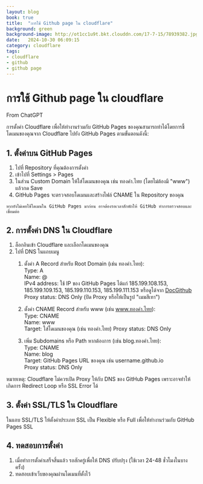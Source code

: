 ```yaml
---
layout: blog
book: true
title:  "การใช้ Github page ใน cloudflare"
background: green
background-image: http://ot1cc1u9t.bkt.clouddn.com/17-7-15/78939382.jpg
date:   2024-10-30 06:09:15
category: cloudflare
tags:
- cloudflare
- github
- github page
---
```


# การใช้ Github page ใน cloudflare

From ChatGPT  

การตั้งค่า Cloudflare เพื่อให้ทำงานร่วมกับ GitHub Pages ของคุณสามารถทำได้โดยการชี้โดเมนของคุณจาก Cloudflare ไปยัง GitHub Pages ตามขั้นตอนดังนี้:

## 1. ตั้งค่าบน GitHub Pages
 1. ไปที่ Repository ที่คุณต้องการตั้งค่า
 2. เข้าไปที่ Settings > Pages
 3. ในส่วน Custom Domain ให้ใส่โดเมนของคุณ เช่น ทองคำ.ไทย (โดยไม่ต้องมี "www") แล้วกด Save
 4.  GitHub Pages จะตรวจสอบโดเมนและสร้างไฟล์ CNAME ใน Repository ของคุณ  
  
    หากยังไม่เคยใช้โดเมนใน GitHub Pages มาก่อน อาจต้องรอเวลาสักพักให้ GitHub ทำการตรวจสอบและเชื่อมต่อ

## 2. การตั้งค่า DNS ใน Cloudflare
1. ล็อกอินเข้า Cloudflare และเลือกโดเมนของคุณ
2. ไปที่ DNS ในแถบเมนู
   1. ตั้งค่า A Record สำหรับ Root Domain (เช่น ทองคำ.ไทย):  
      Type: A  
      Name: @  
      IPv4 address: ใช้ IP ของ GitHub Pages ได้แก่ 185.199.108.153, 185.199.109.153, 185.199.110.153, 185.199.111.153 หรือดูได้จาก [DocGithub](https://docs.github.com/en/pages/configuring-a-custom-domain-for-your-github-pages-site/managing-a-custom-domain-for-your-github-pages-site#configuring-an-apex-domain)  
      Proxy status: DNS Only (ปิด Proxy หรือให้เป็นรูป "เมฆสีเทา")  

   2. ตั้งค่า CNAME Record สำหรับ www (เช่น www.ทองคำ.ไทย):  
     Type: CNAME  
     Name: www  
     Target: ใส่โดเมนของคุณ (เช่น ทองคำ.ไทย)
     Proxy status: DNS Only  

   3. เพิ่ม Subdomains หรือ Path หากต้องการ (เช่น blog.ทองคำ.ไทย):  
     Type: CNAME  
     Name: blog  
     Target: GitHub Pages URL ของคุณ เช่น username.github.io  
     Proxy status: DNS Only  
   
หมายเหตุ: Cloudflare ไม่ควรเปิด Proxy ให้กับ DNS ของ GitHub Pages เพราะอาจทำให้เกิดการ Redirect Loop หรือ SSL Error ได้  

## 3. ตั้งค่า SSL/TLS ใน Cloudflare
 ในแถบ SSL/TLS ให้ตั้งค่าประเภท SSL เป็น Flexible หรือ Full เพื่อให้ทำงานร่วมกับ GitHub Pages SSL  
## 4. ทดสอบการตั้งค่า
1. เมื่อทำการตั้งค่าเสร็จสิ้นแล้ว รอสักครู่เพื่อให้ DNS ปรับปรุง (ใช้เวลา 24-48 ชั่วโมงในบางครั้ง)
2. ทดสอบเข้าเว็บของคุณผ่านโดเมนที่ตั้งไว้
